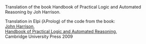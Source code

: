 Translation of the book Handbook of Practical Logic and Automated Reasoning by Joh Harrison.

Translation in Elpi (λProlog) of the code from the book:<br/>
[John Harrison](https://www.cl.cam.ac.uk/~jrh13/),<br/>
[Handbook of Practical Logic and Automated Reasoning](http://www.cambridge.org/9780521899574),<br/>
Cambridge University Press 2009

